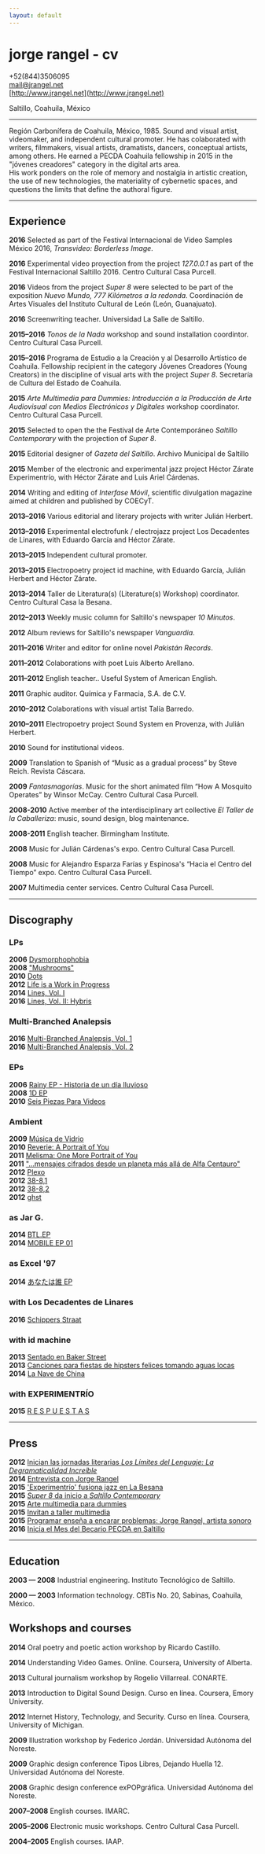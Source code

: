 ```yaml
---
layout: default
---
```


# jorge rangel - cv

+52(844)3506095  
[mail@jrangel.net](mail@jrangel.net)  
[http://www.jrangel.net](http://www.jrangel.net)

Saltillo, Coahuila, México

---

Región Carbonífera de Coahuila, México, 1985. Sound and visual artist, videomaker, and independent cultural promoter. He has colaborated with writers, filmmakers, visual artists, dramatists, dancers, conceptual artists, among others. He earned a PECDA Coahuila fellowship in 2015 in the "jóvenes creadores" category in the digital arts area.  
His work ponders on the role of memory and nostalgia in artistic creation, the use of new technologies, the materiality of cybernetic spaces, and questions the limits that define the authoral figure.

---

## Experience

**2016** Selected as part of the Festival Internacional de Video Samples México 2016, *Transvideo: Borderless Image*.

**2016** Experimental video proyection from the project *127.0.0.1* as part of the Festival Internacional Saltillo 2016. Centro Cultural Casa Purcell.

**2016** Videos from the project *Super 8* were selected to be part of the exposition *Nuevo Mundo, 777 Kilómetros a la redonda*. Coordinación de Artes Visuales del Instituto Cultural de León (León, Guanajuato).

**2016** Screenwriting teacher. Universidad La Salle de Saltillo.

**2015–2016** *Tonos de la Nada* workshop and sound installation coordintor. Centro Cultural Casa Purcell.

**2015–2016** Programa de Estudio a la Creación y al Desarrollo Artístico de Coahuila. Fellowship recipient in the category Jóvenes Creadores (Young Creators) in the discipline of visual arts with the project *Super 8*. Secretaría de Cultura del Estado de Coahuila.

**2015** *Arte Multimedia para Dummies: Introducción a la Producción de Arte Audiovisual con Medios Electrónicos y Digitales* workshop coordinator. Centro Cultural Casa Purcell.

**2015** Selected to open the the Festival de Arte Contemporáneo *Saltillo Contemporary* with the projection of *Super 8*.

**2015** Editorial designer of *Gazeta del Saltillo*. Archivo Municipal de Saltillo

**2015** Member of the electronic and experimental jazz project Héctor Zárate Experimentrío, with Héctor Zárate and Luis Ariel Cárdenas.

**2014** Writing and editing of *Interfase Móvil*, scientific divulgation magazine aimed at children and published by COECyT.

**2013–2016** Various editorial and literary projects with writer Julián Herbert.

**2013–2016** Experimental electrofunk / electrojazz project Los Decadentes de Linares, with Eduardo García and Héctor Zárate.

**2013–2015** Independent cultural promoter.

**2013–2015** Electropoetry project id machine, with Eduardo García, Julián Herbert and Héctor Zárate.

**2013–2014** Taller de Literatura(s) (Literature(s) Workshop) coordinator. Centro Cultural Casa la Besana.

**2012–2013** Weekly music column for Saltillo's newspaper *10 Minutos*.

**2012** Album reviews for Saltillo's newspaper *Vanguardia*.

**2011–2016** Writer and editor for online novel *Pakistán Records*.

**2011–2012** Colaborations with poet Luis Alberto Arellano.

**2011–2012** English teacher.. Useful System of American English.

**2011** Graphic auditor. Química y Farmacia, S.A. de C.V.

**2010–2012** Colaborations with visual artist Talía Barredo.

**2010–2011** Electropoetry project Sound System en Provenza, with Julián Herbert.

**2010** Sound for institutional videos.

**2009** Translation to Spanish of “Music as a gradual process” by Steve Reich. Revista Cáscara.

**2009** *Fantasmagorías*. Music for the short animated film “How A Mosquito Operates” by Winsor McCay. Centro Cultural Casa Purcell.

**2008-2010** Active member of the interdisciplinary art collective *El Taller de la Caballeriza*: music, sound design, blog maintenance.

**2008-2011** English teacher. Birmingham Institute.

**2008** Music for Julián Cárdenas's expo. Centro Cultural Casa Purcell.

**2008** Music for Alejandro Esparza Farías y Espinosa's “Hacia el Centro del Tiempo” expo. Centro Cultural Casa Purcell.

**2007** Multimedia center services. Centro Cultural Casa Purcell.

---

## Discography

### LPs

**2006** [Dysmorphophobia](http://music.jrangel.net/album/dysmorphophobia)  
**2008** ["Mushrooms"](http://music.jrangel.net/album/mushrooms)  
**2010** [Dots](http://music.jrangel.net/album/dots)  
**2012** [Life is a Work in Progress](http://music.jrangel.net/album/life-is-a-work-in-progress)  
**2014** [Lines, Vol. I](http://music.jrangel.net/album/lines-vol-i)  
**2016** [Lines, Vol. II: Hybris](http://music.jrangel.net/album/lines-vol-ii-hybris)

### Multi-Branched Analepsis

**2016** [Multi-Branched Analepsis, Vol. 1](http://music.jrangel.net/album/multi-branched-analepsis-vol-1)  
**2016** [Multi​-​Branched Analepsis, Vol. 2](http://music.jrangel.net/album/multi-branched-analepsis-vol-2)  

### EPs

**2006** [Rainy EP - Historia de un día lluvioso](http://music.jrangel.net/album/rainy-ep-historia-de-un-d-a-lluvioso)  
**2008** [1D EP](http://music.jrangel.net/album/1d-ep)  
**2010** [Seis Piezas Para Videos](http://music.jrangel.net/album/seis-piezas-para-videos)  

### Ambient

**2009** [Música de Vidrio](http://music.jrangel.net/album/m-sica-de-vidrio)  
**2010** [Reverie: A Portrait of You](http://music.jrangel.net/album/reverie-a-portrait-of-you)  
**2011** [Melisma: One More Portrait of You](http://music.jrangel.net/album/melisma-one-more-portrait-of-you)  
**2011** ["...mensajes cifrados desde un planeta más allá de Alfa Centauro"](http://music.jrangel.net/album/mensajes-cifrados-desde-un-planeta-m-s-all-de-alfa-centauro)  
**2012** [Plexo](http://music.jrangel.net/album/plexo)  
**2012** [38-8,1](http://music.jrangel.net/album/38-81)  
**2012** [38-8,2](http://music.jrangel.net/album/38-82)  
**2012** [ghst](http://music.jrangel.net/album/ghst)  

### as Jar G.

**2014** [BTL.EP](http://music.jrangel.net/album/btl-ep)  
**2014** [MOBILE EP 01](http://music.jrangel.net/album/mobile-ep-01)  

### as Excel '97

**2014** [あなたは誰 EP](http://music.jrangel.net/album/ep)  

### with Los Decadentes de Linares

**2016** [Schippers Straat](http://music.jrangel.net/album/schippers-straat)

### with id machine

**2013** [Sentado en Baker Street](https://idmachine.bandcamp.com/album/sentado-en-baker-street)  
**2013** [Canciones para fiestas de hipsters felices tomando aguas locas](https://idmachine.bandcamp.com/album/canciones-para-fiestas-de-hipsters-felices-tomando-aguas-locas)  
**2014** [La Nave de China](https://idmachine.bandcamp.com/album/la-nave-de-china)

### with EXPERIMENTRÍO

**2015** [R E S P U E S T A S](https://idmachine.bandcamp.com/album/sentado-en-baker-street)

---

## Press

**2012** [Inician las jornadas literarias *Los Límites del Lenguaje: La Degramaticalidad Increíble*](http://www.cultura.gob.mx/noticias/proyectos-culturales/19695-inician-las-jornadas-literarias-los-limites-del-lenguaje:-la-degramaticalidad-increible.html)  
**2014** [Entrevista con Jorge Rangel](http://www.eslocotidiano.com/articulo/tachas-36/entrevista-jorge-rangel/20140209064106007520.html)  
**2015** ['Experimentrío' fusiona jazz en La Besana](http://www.zocalo.com.mx/seccion/articulo/fusiona-jazz-en-la-besana-1429424635)  
**2015** [*Super 8* da inicio a *Saltillo Contemporary*](http://www.vanguardia.com.mx/articulo/super-8-da-inicio-saltillo-contemporary)  
**2015** [Arte multimedia para dummies](http://www.vanguardia.com.mx/articulo/arte-multimedia-para-dummies)  
**2015** [Invitan a taller multimedia](http://elheraldodesaltillo.mx/2015/10/26/invitan-al-taller-de-arte-multimedia/)  
**2015** [Programar enseña a encarar problemas: Jorge Rangel, artista sonoro](http://www.sinembargo.mx/03-05-2015/1330065)  
**2016** [Inicia el Mes del Becario PECDA en Saltillo](http://www.vanguardia.com.mx/articulo/inicia-el-mes-del-becario-del-pecda-en-saltillo)

---

## Education

**2003 — 2008** Industrial engineering. Instituto Tecnológico de Saltillo.

**2000 — 2003** Information technology. CBTis No. 20, Sabinas, Coahuila, México.

## Workshops and courses

**2014** Oral poetry and poetic action workshop by Ricardo Castillo.

**2014** Understanding Video Games. Online. Coursera, University of Alberta.

**2013** Cultural journalism workshop by Rogelio Villarreal. CONARTE.

**2013** Introduction to Digital Sound Design. Curso en línea. Coursera, Emory University.

**2012** Internet History, Technology, and Security. Curso en línea. Coursera, University of Michigan.

**2009** Illustration workshop by Federico Jordán. Universidad Autónoma del Noreste.

**2009** Graphic design conference Tipos Libres, Dejando Huella 12. Universidad Autónoma del Noreste.

**2008** Graphic design conference exPOPgráfica. Universidad Autónoma del Noreste.

**2007–2008** English courses. IMARC.

**2005–2006** Electronic music workshops. Centro Cultural Casa Purcell.

**2004–2005** English courses. IAAP.
